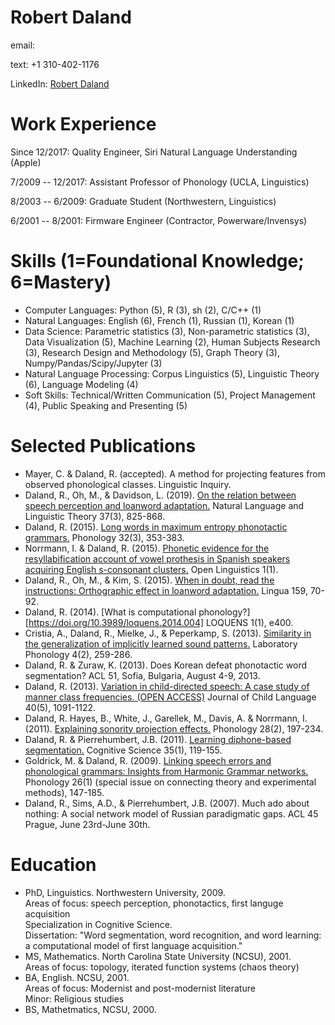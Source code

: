 # Robert Daland

email: [](r.daland@gmail.com)

text: +1 310-402-1176

LinkedIn: [Robert Daland](https://www.linkedin.com/in/robert-daland-176362111/)

# Work Experience

Since 12/2017: Quality Engineer, Siri Natural Language Understanding (Apple)

7/2009 -- 12/2017: Assistant Professor of Phonology (UCLA, Linguistics)

8/2003 -- 6/2009: Graduate Student (Northwestern, Linguistics)

6/2001 -- 8/2001: Firmware Engineer (Contractor, Powerware/Invensys)

# Skills (1=Foundational Knowledge; 6=Mastery)
* Computer Languages: Python (5), R (3), sh (2), C/C++ (1)
* Natural Languages: English (6), French (1), Russian (1), Korean (1)
* Data Science: Parametric statistics (3), Non-parametric statistics (3), Data Visualization (5), Machine Learning (2), Human Subjects Research (3), Research Design and Methodology (5), Graph Theory (3), Numpy/Pandas/Scipy/Jupyter (3)
* Natural Language Processing: Corpus Linguistics (5), Linguistic Theory (6), Language Modeling (4)
* Soft Skills: Technical/Written Communication (5), Project Management (4), Public Speaking and Presenting (5)

# Selected Publications
* Mayer, C. & Daland, R. (accepted). A method for projecting features from observed phonological classes. Linguistic Inquiry.
* Daland, R., Oh, M., & Davidson, L. (2019). [On the relation between speech perception and loanword adaptation.](https://doi.org/10.1007/s11049-018-9423-2) Natural Language and Linguistic Theory 37(3), 825-868.
* Daland, R. (2015). [Long words in maximum entropy phonotactic grammars.](https://doi.org/10.1017/S0952675715000251) Phonology 32(3), 353-383.
* Norrmann, I. & Daland, R. (2015). [Phonetic evidence for the resyllabification account of vowel prothesis in Spanish speakers acquiring English s-consonant clusters.](https://doi.org/10.1515/opli-2015-0024) Open Linguistics 1(1).
* Daland, R., Oh, M., & Kim, S. (2015). [When in doubt, read the instructions: Orthographic effect in loanword adaptation.](https://doi.org/10.1016/j.lingua.2015.03.002) Lingua 159, 70-92.
* Daland, R. (2014). [What is computational phonology?][https://doi.org/10.3989/loquens.2014.004] LOQUENS 1(1), e400.
* Cristia, A., Daland, R., Mielke, J., & Peperkamp, S. (2013). [Similarity in the generalization of implicitly learned sound patterns.](https://doi.org/10.1515/lp-2013-001) Laboratory Phonology 4(2), 259-286.
* Daland, R. & Zuraw, K. (2013). Does Korean defeat phonotactic word segmentation? ACL 51, Sofia, Bulgaria, August 4-9, 2013.
* Daland, R. (2013). [Variation in child-directed speech: A case study of manner class frequencies. (OPEN ACCESS)](https://doi.org/10.1017/S0305000912000372) Journal of Child Language 40(5), 1091-1122.
* Daland, R. Hayes, B., White, J., Garellek, M., Davis, A. & Norrmann, I. (2011). [Explaining sonority projection effects.](https://doi.org/10.1017/S0952675711000145) Phonology 28(2), 197-234.
* Daland, R. & Pierrehumbert, J.B. (2011). [Learning diphone-based segmentation.](https://doi.org/10.1111/j.1551-6709.2010.01160.x) Cognitive Science 35(1), 119-155.
* Goldrick, M. & Daland, R. (2009). [Linking speech errors and phonological grammars: Insights from Harmonic Grammar networks.](https://doi.org/10.1017/S0952675709001742) Phonology 26(1) (special issue on connecting theory and experimental methods), 147-185.
* Daland, R., Sims, A.D., & Pierrehumbert, J.B. (2007). Much ado about nothing: A social network model of Russian paradigmatic gaps. ACL 45 Prague, June 23rd-June 30th.


# Education
* PhD, Linguistics. Northwestern University, 2009.  
  Areas of focus: speech perception, phonotactics, first languge acquisition  
  Specialization in Cognitive Science.  
  Dissertation: "Word segmentation, word recognition, and word learning: a computational model of first language acquisition."  
* MS, Mathematics. North Carolina State University (NCSU), 2001.  
  Areas of focus: topology, iterated function systems (chaos theory)  
* BA, English. NCSU, 2001.  
  Areas of focus: Modernist and post-modernist literature  
  Minor: Religious studies  
* BS, Mathetmatics, NCSU, 2000. 
